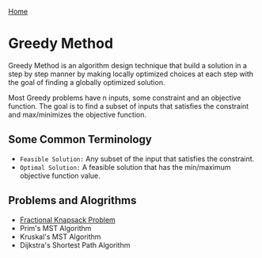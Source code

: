 [Home](../../README.md)

# Greedy Method

Greedy Method is an algorithm design technique that build a solution in a step by step manner by making locally optimized choices at each step with the goal of finding a globally optimized solution.

Most Greedy problems have n inputs, some constraint and an objective function. The goal is to find a subset of inputs that satisfies the constraint and max/minimizes the objective function.

## Some Common Terminology

- `Feasible Solution:` Any subset of the input that satisfies the constraint.
- `Optimal Solution:` A feasible solution that has the min/maximum objective function value.

## Problems and Alogrithms

- [Fractional Knapsack Problem](../implementations/fractional-knapsack.md)
- Prim's MST Algorithm
- Kruskal's MST Algorithm
- Dijkstra's Shortest Path Algorithm
